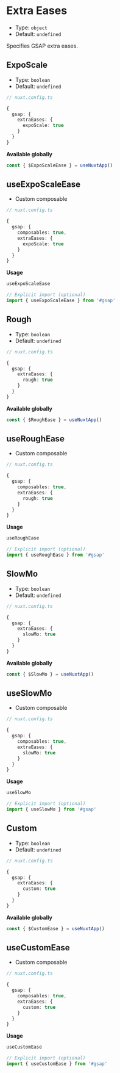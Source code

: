 # Extra Eases

- Type: `object`
- Default: `undefined`

Specifies GSAP extra eases.

## ExpoScale

- Type: `boolean`
- Default: `undefined`

```ts
// nuxt.config.ts

{
  gsap: {
    extraEases: {
      expoScale: true
    }
  }
}
```

**Available globally**

```ts
const { $ExpoScaleEase } = useNuxtApp()
```

## useExpoScaleEase

- Custom composable

```ts
// nuxt.config.ts

{
  gsap: {
    composables: true,
    extraEases: {
      expoScale: true
    }
  }
}
```

**Usage**

```ts
useExpoScaleEase
```

```ts
// Explicit import (optional)
import { useExpoScaleEase } from '#gsap'
```

## Rough

- Type: `boolean`
- Default: `undefined`

```ts
// nuxt.config.ts

{
  gsap: {
    extraEases: {
      rough: true
    }
  }
}
```

**Available globally**

```ts
const { $RoughEase } = useNuxtApp()
```

## useRoughEase

- Custom composable

```ts
// nuxt.config.ts

{
  gsap: {
    composables: true,
    extraEases: {
      rough: true
    }
  }
}
```

**Usage**

```ts
useRoughEase
```

```ts
// Explicit import (optional)
import { useRoughEase } from '#gsap'
```

## SlowMo

- Type: `boolean`
- Default: `undefined`

```ts
// nuxt.config.ts

{
  gsap: {
    extraEases: {
      slowMo: true
    }
  }
}
```

**Available globally**

```ts
const { $SlowMo } = useNuxtApp()
```

## useSlowMo

- Custom composable

```ts
// nuxt.config.ts

{
  gsap: {
    composables: true,
    extraEases: {
      slowMo: true
    }
  }
}
```

**Usage**

```ts
useSlowMo
```

```ts
// Explicit import (optional)
import { useSlowMo } from '#gsap'
```

## Custom

- Type: `boolean`
- Default: `undefined`

```ts
// nuxt.config.ts

{
  gsap: {
    extraEases: {
      custom: true
    }
  }
}
```

**Available globally**

```ts
const { $CustomEase } = useNuxtApp()
```

## useCustomEase

- Custom composable

```ts
// nuxt.config.ts

{
  gsap: {
    composables: true,
    extraEases: {
      custom: true
    }
  }
}
```

**Usage**

```ts
useCustomEase
```

```ts
// Explicit import (optional)
import { useCustomEase } from '#gsap'
```
